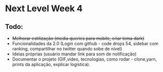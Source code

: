 # Next Level Week 4

## Todo:

- ~~Melhorar estilização (media queries para mobile, criar tema dark)~~
- Funcionalidades da 2.0 (Login com github - code drops 54, sidebar com ranking, compartilhar no twitter quando sobe de nível)
- Ideias próprias (usuário mandar link para som de notificação)
- Documentar o projeto (GIF,video, tecnologias, como rodar - clone,yarn, prints da aplicação, explicar logística).
